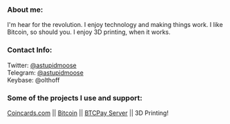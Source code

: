 ### About me:
I'm hear for the revolution. I enjoy technology and making things work. I like Bitcoin, so should you. I enjoy 3D printing, when it works. 

### Contact Info:
Twitter: [@astupidmoose](https://twitter.com/astupidmoose)  
Telegram: [@astupidmoose](https://t.me/astupidmoose)  
Keybase: @olthoff  

### Some of the projects I use and support:

[Coincards.com](https://coincards.com) || [Bitcoin](https://bitcoin.org/en/) || [BTCPay Server](https://github.com/btcpayserver/btcpayserver) || 3D Printing! 

<!--
**astupidmoose/astupidmoose** is a ✨ _special_ ✨ repository because its `README.md` (this file) appears on your GitHub profile.

Here are some ideas to get you started:

- 🔭 I’m currently working on ...
- 🌱 I’m currently learning ...
- 👯 I’m looking to collaborate on ...
- 🤔 I’m looking for help with ...
- 💬 Ask me about ...


- 📫 How to reach me: ...
- 😄 Pronouns: ...
- ⚡ Fun fact: ...
-->
